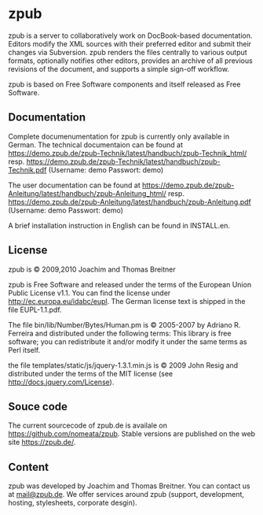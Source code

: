 # zpub


zpub is a server to collaboratively work on DocBook-based documentation.
Editors modify the XML sources with their preferred editor and submit their
changes via Subversion. zpub renders the files centrally to various output
formats, optionally notifies other editors, provides an archive of all previous
revisions of the document, and supports a simple sign-off workflow.

zpub is based on Free Software components and itself released as Free Software.


## Documentation

Complete documenumentation for zpub is currently only available in German.
The technical documentaion can be found at
<https://demo.zpub.de/zpub-Technik/latest/handbuch/zpub-Technik_html/> resp. 
<https://demo.zpub.de/zpub-Technik/latest/handbuch/zpub-Technik.pdf>
(Username: demo Passwort: demo)

The user documentation can be found at
<https://demo.zpub.de/zpub-Anleitung/latest/handbuch/zpub-Anleitung_html/> resp. 
<https://demo.zpub.de/zpub-Anleitung/latest/handbuch/zpub-Anleitung.pdf>
(Username: demo Passwort: demo)

A brief installation instruction in English can be found in INSTALL.en.


## License

zpub is © 2009,2010 Joachim and Thomas Breitner

zpub is Free Software and released under the terms of the European Union
Public License v1.1. You can find the license under
<http://ec.europa.eu/idabc/eupl>. The German license text is shipped in the
file EUPL-1.1.pdf.

The file bin/lib/Number/Bytes/Human.pm is © 2005-2007 by Adriano R. Ferreira
and distributed under the following terms:
	This library is free software; you can redistribute it and/or modify it
	under the same terms as Perl itself.

the file templates/static/js/jquery-1.3.1.min.js is © 2009 John Resig and
distributed under the terms of the MIT license (see <http://docs.jquery.com/License>).


## Souce code

The current sourcecode of zpub.de is availale on <https://github.com/nomeata/zpub>.
Stable versions are published on the web site <https://zpub.de/>.

## Content

zpub was developed by Joachim and Thomas Breitner. You can contact us at
<mail@zpub.de>. We offer services around zpub (support, development,
hosting, stylesheets, corporate desgin).

